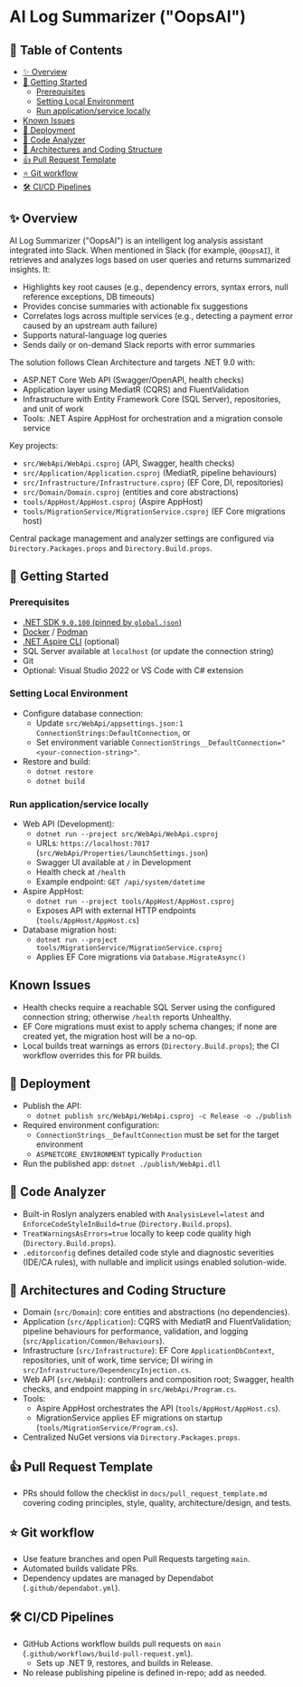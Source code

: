 # AI Log Summarizer ("OopsAI")

## 📝 Table of Contents

- [✨ Overview](#-overview)
- [🏁 Getting Started](#-getting-started)
  - [Prerequisites](#prerequisites)
  - [Setting Local Environment](#setting-local-environment)
  - [Run application/service locally](#run-applicationservice-locally)
- [Known Issues](#known-issues)
- [🚀 Deployment](#-deployment)
- [📐 Code Analyzer](#-code-analyzer)
- [🏰 Architectures and Coding Structure](#-architectures-and-coding-structure)
- [👍 Pull Request Template](#-pull-request-template)
- [⭐ Git workflow](#-git-workflow)
- [🛠️ CI/CD Pipelines](#-cicd-pipelines)

## ✨ Overview

AI Log Summarizer ("OopsAI") is an intelligent log analysis assistant integrated into Slack. When mentioned in Slack (for example, `@OopsAI`), it retrieves and analyzes logs based on user queries and returns summarized insights. It:
- Highlights key root causes (e.g., dependency errors, syntax errors, null reference exceptions, DB timeouts)
- Provides concise summaries with actionable fix suggestions
- Correlates logs across multiple services (e.g., detecting a payment error caused by an upstream auth failure)
- Supports natural-language log queries
- Sends daily or on-demand Slack reports with error summaries

The solution follows Clean Architecture and targets .NET 9.0 with:
- ASP.NET Core Web API (Swagger/OpenAPI, health checks)
- Application layer using MediatR (CQRS) and FluentValidation
- Infrastructure with Entity Framework Core (SQL Server), repositories, and unit of work
- Tools: .NET Aspire AppHost for orchestration and a migration console service

Key projects:
- `src/WebApi/WebApi.csproj` (API, Swagger, health checks)
- `src/Application/Application.csproj` (MediatR, pipeline behaviours)
- `src/Infrastructure/Infrastructure.csproj` (EF Core, DI, repositories)
- `src/Domain/Domain.csproj` (entities and core abstractions)
- `tools/AppHost/AppHost.csproj` (Aspire AppHost)
- `tools/MigrationService/MigrationService.csproj` (EF Core migrations host)

Central package management and analyzer settings are configured via `Directory.Packages.props` and `Directory.Build.props`.

## 🏁 Getting Started

### Prerequisites

- [.NET SDK `9.0.100` (pinned by `global.json`)](https://dotnet.microsoft.com/en-us/download/dotnet/9.0)
- [Docker](https://www.docker.com/get-started/) / [Podman](https://podman.io/get-started)
- [.NET Aspire CLI](https://learn.microsoft.com/en-us/dotnet/aspire/fundamentals/setup-tooling) (optional)
- SQL Server available at `localhost` (or update the connection string)
- Git
- Optional: Visual Studio 2022 or VS Code with C# extension

### Setting Local Environment

- Configure database connection:
  - Update `src/WebApi/appsettings.json:1` `ConnectionStrings:DefaultConnection`, or
  - Set environment variable `ConnectionStrings__DefaultConnection="<your-connection-string>"`.
- Restore and build:
  - `dotnet restore`
  - `dotnet build`

### Run application/service locally

- Web API (Development):
  - `dotnet run --project src/WebApi/WebApi.csproj`
  - URLs: `https://localhost:7017` (`src/WebApi/Properties/launchSettings.json`)
  - Swagger UI available at `/` in Development
  - Health check at `/health`
  - Example endpoint: `GET /api/system/datetime`
- Aspire AppHost:
  - `dotnet run --project tools/AppHost/AppHost.csproj`
  - Exposes API with external HTTP endpoints (`tools/AppHost/AppHost.cs`)
- Database migration host:
  - `dotnet run --project tools/MigrationService/MigrationService.csproj`
  - Applies EF Core migrations via `Database.MigrateAsync()`

## Known Issues

- Health checks require a reachable SQL Server using the configured connection string; otherwise `/health` reports Unhealthy.
- EF Core migrations must exist to apply schema changes; if none are created yet, the migration host will be a no-op.
- Local builds treat warnings as errors (`Directory.Build.props`); the CI workflow overrides this for PR builds.

## 🚀 Deployment

- Publish the API:
  - `dotnet publish src/WebApi/WebApi.csproj -c Release -o ./publish`
- Required environment configuration:
  - `ConnectionStrings__DefaultConnection` must be set for the target environment
  - `ASPNETCORE_ENVIRONMENT` typically `Production`
- Run the published app: `dotnet ./publish/WebApi.dll`

## 📐 Code Analyzer

- Built-in Roslyn analyzers enabled with `AnalysisLevel=latest` and `EnforceCodeStyleInBuild=true` (`Directory.Build.props`).
- `TreatWarningsAsErrors=true` locally to keep code quality high (`Directory.Build.props`).
- `.editorconfig` defines detailed code style and diagnostic severities (IDE/CA rules), with nullable and implicit usings enabled solution-wide.

## 🏰 Architectures and Coding Structure

- Domain (`src/Domain`): core entities and abstractions (no dependencies).
- Application (`src/Application`): CQRS with MediatR and FluentValidation; pipeline behaviours for performance, validation, and logging (`src/Application/Common/Behaviours`).
- Infrastructure (`src/Infrastructure`): EF Core `ApplicationDbContext`, repositories, unit of work, time service; DI wiring in `src/Infrastructure/DependencyInjection.cs`.
- Web API (`src/WebApi`): controllers and composition root; Swagger, health checks, and endpoint mapping in `src/WebApi/Program.cs`.
- Tools:
  - Aspire AppHost orchestrates the API (`tools/AppHost/AppHost.cs`).
  - MigrationService applies EF migrations on startup (`tools/MigrationService/Program.cs`).
- Centralized NuGet versions via `Directory.Packages.props`.

## 👍 Pull Request Template

- PRs should follow the checklist in `docs/pull_request_template.md` covering coding principles, style, quality, architecture/design, and tests.

## ⭐ Git workflow

- Use feature branches and open Pull Requests targeting `main`.
- Automated builds validate PRs.
- Dependency updates are managed by Dependabot (`.github/dependabot.yml`).

## 🛠️ CI/CD Pipelines

- GitHub Actions workflow builds pull requests on `main` (`.github/workflows/build-pull-request.yml`).
  - Sets up .NET 9, restores, and builds in Release.
- No release publishing pipeline is defined in-repo; add as needed.

